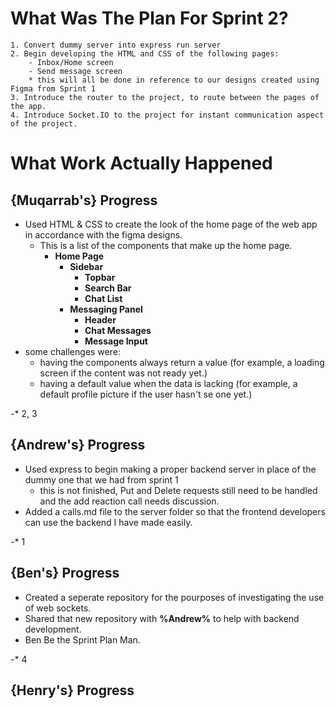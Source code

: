 # What Was The Plan For Sprint 2?

    1. Convert dummy server into express run server
    2. Begin developing the HTML and CSS of the following pages:
        - Inbox/Home screen
        - Send message screen
        * this will all be done in reference to our designs created using Figma from Sprint 1
    3. Introduce the router to the project, to route between the pages of the app.
    4. Introduce Socket.IO to the project for instant communication aspect of the project.

# What Work Actually Happened

## {Muqarrab's} Progress
   * Used HTML & CSS to create the look of the home page of the web app in accordance with the figma designs.
      - This is a list of the components that make up the home page.
         - **Home Page**
            - **Sidebar**
               - **Topbar**
               - **Search Bar**
               - **Chat List**
            - **Messaging Panel** 
               - **Header**
               - **Chat Messages**
               - **Message Input**
   * some challenges were:
      - having the components always return a value (for example, a loading screen if the content was not ready yet.)
      - having a default value when the data is lacking (for example, a default profile picture if the user hasn't se one yet.)

   -* 2, 3

## {Andrew's} Progress
   * Used express to begin making a proper backend server in place of the dummy one that we had from sprint 1
      - this is not finished, Put and Delete requests still need to be handled and the add reaction call needs discussion.
   * Added a calls.md file to the server folder so that the frontend developers can use the backend I have made easily.

   -* 1

## {Ben's} Progress
   * Created a seperate repository for the pourposes of investigating the use of web sockets.
   * Shared that new repository with **%Andrew%** to help with backend development.
   * Ben Be the Sprint Plan Man.

   -* 4
## {Henry's} Progress
